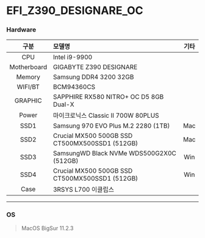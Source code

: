 # EFI_Z390_DESIGNARE_OC

### Hardware
| 구분 | 모델명 | 기타 |
|:----:|:------|:-----:|
| CPU | Intel i9-9900 |   |
| Motherboard | GIGABYTE Z390 DESIGNARE |   |
| Memory | Samsung DDR4 3200 32GB |   |
| WIFI/BT | BCM94360CS |   |
| GRAPHIC | SAPPHIRE RX580 NITRO+ OC D5 8GB Dual-X |   |
| Power | 마이크로닉스 Classic II 700W 80PLUS |   |
| SSD1 |  Samsung 970 EVO Plus M.2 2280 (1TB)  | Mac  |
| SSD2 |  Crucial MX500 500GB SSD CT500MX500SSD1 (512GB)  |  Mac |
| SSD3 |  SamsungWD Black NVMe WDS500G2X0C (512GB)  | Win  |
| SSD4 |  Crucial MX500 500GB SSD CT500MX500SSD1 (512GB)  |  Win |
| Case |  3RSYS L700 이클립스  |   |
---
### OS
> MacOS BigSur 11.2.3
